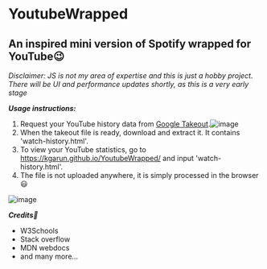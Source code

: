 # YoutubeWrapped
## An inspired mini version of Spotify wrapped for YouTube:wink:

*Disclaimer: JS is not my area of expertise and this is just a hobby project. There will be UI and performance updates shortly, as this is a very early stage*

***Usage instructions:***
1. Request your YouTube history data from [Google Takeout](https://takeout.google.com/).![image](https://user-images.githubusercontent.com/21175650/205507733-67227850-ed10-4ef2-9b10-1639399f160c.png)
2. When the takeout file is ready, download and extract it. It contains 'watch-history.html'.
3. To view your YouTube statistics, go to https://kgarun.github.io/YoutubeWrapped/ and input 'watch-history.html'.
4. The file is not uploaded anywhere, it is simply processed in the browser:smiley:

![image](https://user-images.githubusercontent.com/21175650/205505953-9ec238d9-17fc-4c63-8036-5ef39e96b582.png)


***Credits:orange_heart:***
- W3Schools
- Stack overflow
- MDN webdocs
- and many more...

